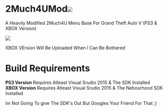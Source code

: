 # 2Much4UMod<a href="https://inception.menu/Discord/"><img src="https://discordapp.com/api/guilds/407992826740211715/embed.png?style=shield"></a>
A Heavily Modified 2Much4U Menu Base For Grand Theft Auto V (PS3 &amp; XBOX Version)

<img src="https://inception.menu/uploads/menubase.jpg">


XBOX VErsion Will Be Uploaded When I Can Be Bothered

# Build Requirements
<b>PS3 Version</b> Requires Atleast Visual Srudio 2015 & The SDK Installed
<br>
<b>XBOX Version</b> Requires Atleast Visual Srudio 2015 & The Nebourhood SDK Installed

Im Not Going To give The SDK's Out But Googles Your Friend For That ;)
